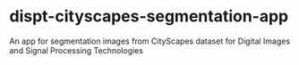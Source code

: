# dispt-cityscapes-segmentation-app
An app for segmentation images from CityScapes dataset for Digital Images and Signal Processing Technologies
